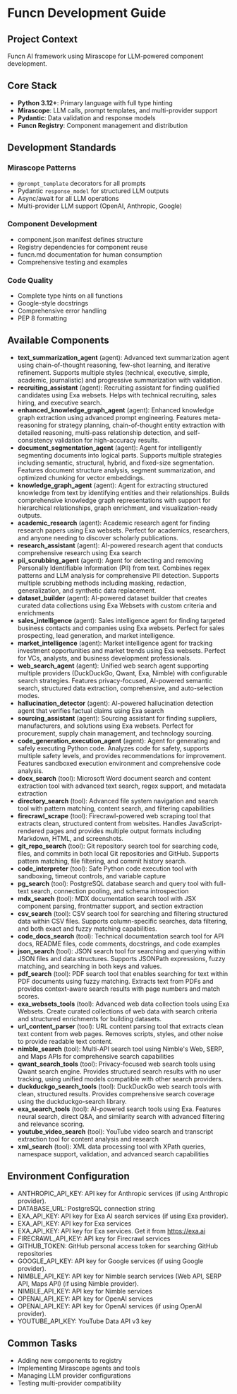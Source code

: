 # Funcn Development Guide

## Project Context

Funcn AI framework using Mirascope for LLM-powered component development.

## Core Stack

- **Python 3.12+**: Primary language with full type hinting
- **Mirascope**: LLM calls, prompt templates, and multi-provider support
- **Pydantic**: Data validation and response models
- **Funcn Registry**: Component management and distribution

## Development Standards

### Mirascope Patterns

- `@prompt_template` decorators for all prompts
- Pydantic `response_model` for structured LLM outputs
- Async/await for all LLM operations
- Multi-provider LLM support (OpenAI, Anthropic, Google)

### Component Development

- component.json manifest defines structure
- Registry dependencies for component reuse
- funcn.md documentation for human consumption
- Comprehensive testing and examples

### Code Quality

- Complete type hints on all functions
- Google-style docstrings
- Comprehensive error handling
- PEP 8 formatting

## Available Components

- **text_summarization_agent** (agent): Advanced text summarization agent using chain-of-thought reasoning, few-shot learning, and iterative refinement. Supports multiple styles (technical, executive, simple, academic, journalistic) and progressive summarization with validation.
- **recruiting_assistant** (agent): Recruiting assistant for finding qualified candidates using Exa websets. Helps with technical recruiting, sales hiring, and executive search.
- **enhanced_knowledge_graph_agent** (agent): Enhanced knowledge graph extraction using advanced prompt engineering. Features meta-reasoning for strategy planning, chain-of-thought entity extraction with detailed reasoning, multi-pass relationship detection, and self-consistency validation for high-accuracy results.
- **document_segmentation_agent** (agent): Agent for intelligently segmenting documents into logical parts. Supports multiple strategies including semantic, structural, hybrid, and fixed-size segmentation. Features document structure analysis, segment summarization, and optimized chunking for vector embeddings.
- **knowledge_graph_agent** (agent): Agent for extracting structured knowledge from text by identifying entities and their relationships. Builds comprehensive knowledge graph representations with support for hierarchical relationships, graph enrichment, and visualization-ready outputs.
- **academic_research** (agent): Academic research agent for finding research papers using Exa websets. Perfect for academics, researchers, and anyone needing to discover scholarly publications.
- **research_assistant** (agent): AI-powered research agent that conducts comprehensive research using Exa search
- **pii_scrubbing_agent** (agent): Agent for detecting and removing Personally Identifiable Information (PII) from text. Combines regex patterns and LLM analysis for comprehensive PII detection. Supports multiple scrubbing methods including masking, redaction, generalization, and synthetic data replacement.
- **dataset_builder** (agent): AI-powered dataset builder that creates curated data collections using Exa Websets with custom criteria and enrichments
- **sales_intelligence** (agent): Sales intelligence agent for finding targeted business contacts and companies using Exa websets. Perfect for sales prospecting, lead generation, and market intelligence.
- **market_intelligence** (agent): Market intelligence agent for tracking investment opportunities and market trends using Exa websets. Perfect for VCs, analysts, and business development professionals.
- **web_search_agent** (agent): Unified web search agent supporting multiple providers (DuckDuckGo, Qwant, Exa, Nimble) with configurable search strategies. Features privacy-focused, AI-powered semantic search, structured data extraction, comprehensive, and auto-selection modes.
- **hallucination_detector** (agent): AI-powered hallucination detection agent that verifies factual claims using Exa search
- **sourcing_assistant** (agent): Sourcing assistant for finding suppliers, manufacturers, and solutions using Exa websets. Perfect for procurement, supply chain management, and technology sourcing.
- **code_generation_execution_agent** (agent): Agent for generating and safely executing Python code. Analyzes code for safety, supports multiple safety levels, and provides recommendations for improvement. Features sandboxed execution environment and comprehensive code analysis.
- **docx_search** (tool): Microsoft Word document search and content extraction tool with advanced text search, regex support, and metadata extraction
- **directory_search** (tool): Advanced file system navigation and search tool with pattern matching, content search, and filtering capabilities
- **firecrawl_scrape** (tool): Firecrawl-powered web scraping tool that extracts clean, structured content from websites. Handles JavaScript-rendered pages and provides multiple output formats including Markdown, HTML, and screenshots.
- **git_repo_search** (tool): Git repository search tool for searching code, files, and commits in both local Git repositories and GitHub. Supports pattern matching, file filtering, and commit history search.
- **code_interpreter** (tool): Safe Python code execution tool with sandboxing, timeout controls, and variable capture
- **pg_search** (tool): PostgreSQL database search and query tool with full-text search, connection pooling, and schema introspection
- **mdx_search** (tool): MDX documentation search tool with JSX component parsing, frontmatter support, and section extraction
- **csv_search** (tool): CSV search tool for searching and filtering structured data within CSV files. Supports column-specific searches, data filtering, and both exact and fuzzy matching capabilities.
- **code_docs_search** (tool): Technical documentation search tool for API docs, README files, code comments, docstrings, and code examples
- **json_search** (tool): JSON search tool for searching and querying within JSON files and data structures. Supports JSONPath expressions, fuzzy matching, and searching in both keys and values.
- **pdf_search** (tool): PDF search tool that enables searching for text within PDF documents using fuzzy matching. Extracts text from PDFs and provides context-aware search results with page numbers and match scores.
- **exa_websets_tools** (tool): Advanced web data collection tools using Exa Websets. Create curated collections of web data with search criteria and structured enrichments for building datasets.
- **url_content_parser** (tool): URL content parsing tool that extracts clean text content from web pages. Removes scripts, styles, and other noise to provide readable text content.
- **nimble_search** (tool): Multi-API search tool using Nimble's Web, SERP, and Maps APIs for comprehensive search capabilities
- **qwant_search_tools** (tool): Privacy-focused web search tools using Qwant search engine. Provides structured search results with no user tracking, using unified models compatible with other search providers.
- **duckduckgo_search_tools** (tool): DuckDuckGo web search tools with clean, structured results. Provides comprehensive search coverage using the duckduckgo-search library.
- **exa_search_tools** (tool): AI-powered search tools using Exa. Features neural search, direct Q&A, and similarity search with advanced filtering and relevance scoring.
- **youtube_video_search** (tool): YouTube video search and transcript extraction tool for content analysis and research
- **xml_search** (tool): XML data processing tool with XPath queries, namespace support, validation, and advanced search capabilities

## Environment Configuration

- ANTHROPIC_API_KEY: API key for Anthropic services (if using Anthropic provider).
- DATABASE_URL: PostgreSQL connection string
- EXA_API_KEY: API key for Exa AI search services (if using Exa provider).
- EXA_API_KEY: API key for Exa services
- EXA_API_KEY: API key for Exa services. Get it from https://exa.ai
- FIRECRAWL_API_KEY: API key for Firecrawl services
- GITHUB_TOKEN: GitHub personal access token for searching GitHub repositories
- GOOGLE_API_KEY: API key for Google services (if using Google provider).
- NIMBLE_API_KEY: API key for Nimble search services (Web API, SERP API, Maps API) (if using Nimble provider).
- NIMBLE_API_KEY: API key for Nimble services
- OPENAI_API_KEY: API key for OpenAI services
- OPENAI_API_KEY: API key for OpenAI services (if using OpenAI provider).
- YOUTUBE_API_KEY: YouTube Data API v3 key

## Common Tasks

- Adding new components to registry
- Implementing Mirascope agents and tools
- Managing LLM provider configurations
- Testing multi-provider compatibility
